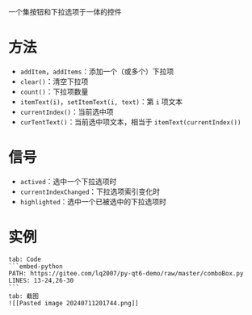 一个集按钮和下拉选项于一体的控件
# 方法

* `addItem`，`addItems`：添加一个（或多个）下拉项
* `clear()`：清空下拉项
* `count()`：下拉项数量
* `itemText(i)`，`setItemText(i, text)`：第 `i` 项文本
* `currentIndex()`：当前选中项
* `curTentText()`：当前选中项文本，相当于 `itemText(currentIndex())`
# 信号

* `actived`：选中一个下拉选项时
* `currentIndexChanged`：下拉选项索引变化时
* `highlighted`：选中一个已被选中的下拉选项时
# 实例

````tabs
tab: Code
```embed-python
PATH: https://gitee.com/lq2007/py-qt6-demo/raw/master/comboBox.py
LINES: 13-24,26-30
```
tab: 截图
![[Pasted image 20240711201744.png]]
````

